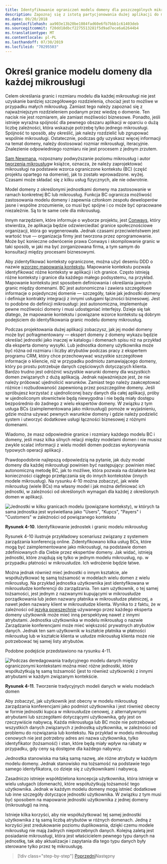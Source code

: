```yaml
---
title: Identyfikowanie ograniczeń modelu domeny dla poszczególnych mikrousług
description: Zapoznaj się z istotą partycjonowania dużej aplikacji do mikrousług w celu osiągnięcia architektury dźwiękowej.
ms.date: 09/20/2018
ms.openlocfilehash: aa903e13b20be1084fad60e6fb7bbb1c61403deb
ms.sourcegitcommit: f20dd18dbcf2275513281f5d9ad7ece6a62644b4
ms.translationtype: MT
ms.contentlocale: pl-PL
ms.lasthandoff: 07/30/2019
ms.locfileid: "70295503"
---
```

# <a name="identify-domain-model-boundaries-for-each-microservice"></a>Określ granice modelu domeny dla każdej mikrousługi

Celem określania granic i rozmiaru modelu dla każdej mikrousługi nie jest uzyskanie bardziej szczegółowego rozdzielenia, chociaż jest to możliwe w przypadku małych mikrousług. Zamiast tego należy zapoznać się z najważniejszym rozdzieleniem podanym przez wiedzę o domenie. Ten nacisk nie jest rozmiarem, ale zamiast możliwości biznesowe. Ponadto, jeśli istnieje wyraźna spójność dla pewnego obszaru aplikacji w oparciu o dużą liczbę zależności, która wskazuje potrzebę tylko jednego mikrousługi. Spójność to sposób, aby określić, jak należy rozdzielić lub zgrupować wspólnie mikrousługi. Ostatecznie, podczas gdy uzyskasz więcej informacji na temat domeny, należy dostosować rozmiar mikrousługi, iteracyjnie. Znalezienie odpowiedniego rozmiaru nie jest procesem z jednym zrzutem.

[Sam Newmana](https://samnewman.io/), rozpoznany podwyższanie poziomu mikrousług i autor [tworzenia mikrousług](https://samnewman.io/books/building_microservices/)w książce, oznacza, że należy zaprojektować mikrousługi na podstawie wzorca ograniczone kontekstu (BC) (część projektu opartego na domenie), jak to zostało wprowadzone. wyżej. Czasami może składać się z kilku usług fizycznych, ale nie odwrotnie.

Model domeny z określonymi jednostkami domeny ma zastosowanie w ramach konkretnej BC lub mikrousług. Funkcja BC ogranicza możliwość zastosowania modelu domeny i zapewnia członkom zespołu deweloperów jasne i wspólne zrozumienie, co musi być spójne i co może być opracowane niezależnie. Są to te same cele dla mikrousług.

Innym narzędziem, które informuje o wyborze projektu, jest [Conways](https://en.wikipedia.org/wiki/Conway%27s_law), który stwierdza, że aplikacja będzie odzwierciedlać granice społecznościowe organizacji, która go wygenerowała. Jednak czasami przeciwieństwem jest wartość true — organizacja firmy jest tworzona przez oprogramowanie. Może być konieczne odwrócenie prawa Conways i skompilowanie granic w taki sposób, w jaki ma być zorganizowana firma, a tym samym do konsultacji między procesami biznesowymi.

Aby zidentyfikować konteksty ograniczone, można użyć deseniu DDD o nazwie [wzorzec mapowania kontekstu](https://www.infoq.com/articles/ddd-contextmapping). Mapowanie kontekstu pozwala identyfikować różne konteksty w aplikacji i ich granice. Często istnieją różne konteksty i granice dla każdego małego podsystemu, na przykład. Mapowanie kontekstu jest sposobem definiowania i określania jawnych granic między domenami. BC jest autonomiczna i zawiera szczegółowe informacje o pojedynczej domenie — szczegóły, takie jak jednostki domeny i definiuje kontrakty integracji z innymi usługami łączności biznesowej. Jest to podobne do definicji mikrousługi: jest autonomiczna, implementuje pewne możliwości domeny i musi udostępniać interfejsy. Dzieje się tak dlatego, że mapowanie kontekstu i powiązane wzorce kontekstu są dobrym podejściem do identyfikowania granic modelu domeny mikrousług.

Podczas projektowania dużej aplikacji zobaczysz, jak jej model domeny może być pofragmentowany — ekspert domeny z domeny wykazu będzie określać jednostki jako inaczej w katalogu i domenach spisu niż na przykład dla eksperta domeny wysyłki. Lub jednostka domeny użytkownika może być różna od rozmiaru i liczby atrybutów podczas pracy z ekspertem programu CRM, który chce przechowywać wszystkie szczegółowe informacje o kliencie, niż w przypadku podmiotu zamawiającego domeny, który po prostu potrzebuje danych częściowych dotyczących klienta. Bardzo trudno jest odróżnić wszystkie warunki domeny dla wszystkich domen związanych z dużą aplikacją. Jednak najważniejsze jest, że nie należy próbować ujednolicić warunków. Zamiast tego należy zaakceptować różnice i rozbudowaność zapewnioną przez poszczególne domeny. Jeśli spróbujesz korzystać z ujednoliconej bazy danych dla całej aplikacji, próby w ujednoliconym słownictwie będą niewygodna i nie będą miały dostępu bezpośrednio do żadnego z wielu ekspertów domeny. W związku z tym usługa BCs (zaimplementowana jako mikrousługi) pomoże w wyjaśnieniu, gdzie można używać pewnych warunków domeny i gdzie należy podzielić system i utworzyć dodatkowe usługi łączności biznesowej z różnymi domenami.

Wiadomo, że masz odpowiednie granice i rozmiary każdego modelu BC i domeny, jeśli masz kilka silnych relacji między modelami domen i nie musisz zwykle scalać informacji z wielu modeli domen podczas wykonywania typowych operacji aplikacji .

Prawdopodobnie najlepszą odpowiedzią na pytanie, jak duży model domeny dla każdej mikrousługi powinien być następujący: powinien mieć autonomiczną metodę BC, jak to możliwe, która pozwala na działanie bez konieczności ciągłego przełączania się do innych kontekstów (innych modele mikrousług). Na rysunku 4-10 można zobaczyć, jak wiele mikrousług (wiele BCs) ma własny model i jak można definiować ich jednostki, w zależności od określonych wymagań dla każdej z określonych domen w aplikacji.

![Jednostki w kilku granicach modelu (powiązane konteksty), w których ta sama jednostka jest wyświetlana jako "Users", "Kupcs", "Payers" i "Customers" w zależności od powiązanego kontekstu](./media/image10.png)

**Rysunek 4-10**. Identyfikowanie jednostek i granic modelu mikrousług

Rysunek 4-10 ilustruje przykładowy scenariusz związany z systemem zarządzania konferencją online. Zidentyfikowano kilka usług BCs, które mogą być zaimplementowane jako mikrousługi, na podstawie domen zdefiniowanych dla Ciebie przez ekspertów domeny. Jak widać, istnieją jednostki, które znajdują się tylko w jednym modelu mikrousług, np. w przypadku płatności w mikrousłudze. Ich wdrożenie będzie łatwe.

Można jednak również mieć jednostki o innym kształcie, ale współużytkować tę samą tożsamość w modelach wielu domen z wielu mikrousług. Na przykład jednostka użytkownika jest identyfikowana w mikrousłudze konferencji do zarządzania. Ten sam użytkownik, o tej samej tożsamości, jest jednym z nazwanymi kupującymi w mikrousłudze porządkowania lub jeden nazwany płatnika w mikrousłudze płatniczej, a nawet jeden nazwany klient w mikrousłudze klienta. Wynika to z faktu, że w zależności od [języka powszechnie](https://martinfowler.com/bliki/UbiquitousLanguage.html) używanego przez każdego eksperta domeny użytkownik może mieć inną perspektywę nawet z innymi atrybutami. Jednostka użytkownika w modelu mikrousług o nazwie Zarządzanie konferencjami może mieć większość prywatnych atrybutów danych. Jednak ten sam użytkownik w kształcie płatnika w płatności mikrousług lub w kształcie klienta w usłudze mikrousług klienta może nie potrzebować tej samej listy atrybutów.

Podobne podejście przedstawiono na rysunku 4-11.

![Podczas deredagowania tradycyjnego modelu danych między ograniczonymi kontekstami można mieć różne jednostki, które współużytkują tę samą tożsamość (jest to również użytkownik) z innymi atrybutami w każdym związanym kontekście.](./media/image11.png)

**Rysunek 4-11**. Tworzenie tradycyjnych modeli danych w wielu modelach domen

Aby zobaczyć, jak użytkownik jest obecny w modelu mikrousług zarządzania konferencjami jako podmiot użytkownika i jest również obecny w formie jednostki kupca w mikrousłudze cenowej, z alternatywnymi atrybutami lub szczegółami dotyczącymi użytkownika, gdy jest on rzeczywiście nabywcą. Każda mikrousługa lub BC może nie potrzebować wszystkich danych związanych z jednostką użytkownika, w zależności od problemu do rozwiązania lub kontekstu. Na przykład w modelu mikrousług cenowych nie jest potrzebny adres ani nazwa użytkownika, tylko identyfikator (tożsamość) i stan, które będą miały wpływ na rabaty w przypadku, gdy ceny są dostępne dla każdego nabywcy.

Jednostka stanowiska ma taką samą nazwę, ale różne atrybuty w każdym modelu domeny. Jednak stanowisko ma tożsamość na podstawie tego samego identyfikatora, co dzieje się z użytkownikami i nabywcą.

Zasadniczo istnieje współdzielona koncepcja użytkownika, która istnieje w wielu usługach (domenach), które współużytkują tożsamość tego użytkownika. Jednak w każdym modelu domeny mogą istnieć dodatkowe lub inne szczegóły dotyczące jednostki użytkownika. W związku z tym musi być sposobem na mapowanie jednostki użytkownika z jednej domeny (mikrousługi) na inną.

Istnieje kilka korzyści, aby nie współużytkować tej samej jednostki użytkownika z tą samą liczbą atrybutów w różnych domenach. Jedną z korzyści jest zredukowanie poziomu duplikowania, dzięki czemu modele mikrousług nie mają żadnych niepotrzebnych danych. Kolejną zaletą jest posiadanie mikrousługi, która jest właścicielem pewnego typu danych na jednostkę, tak aby aktualizacje i zapytania dla tego typu danych były sterowane tylko przez tę mikrousługę.

>[!div class="step-by-step"]
>[Poprzedni](distributed-data-management.md)Następny
>[](direct-client-to-microservice-communication-versus-the-api-gateway-pattern.md)
